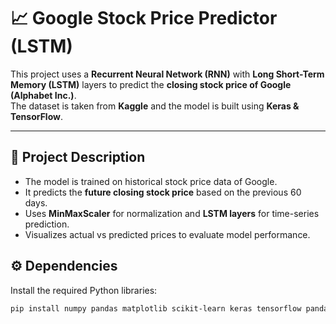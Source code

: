# 📈 Google Stock Price Predictor (LSTM)

This project uses a **Recurrent Neural Network (RNN)** with **Long Short-Term Memory (LSTM)** layers to predict the **closing stock price of Google (Alphabet Inc.)**.  
The dataset is taken from **Kaggle** and the model is built using **Keras & TensorFlow**.

---

## 🚀 Project Description

- The model is trained on historical stock price data of Google.
- It predicts the **future closing stock price** based on the previous 60 days.
- Uses **MinMaxScaler** for normalization and **LSTM layers** for time-series prediction.
- Visualizes actual vs predicted prices to evaluate model performance.
  
## ⚙️ Dependencies

Install the required Python libraries:

```bash
pip install numpy pandas matplotlib scikit-learn keras tensorflow pandas-datareader
